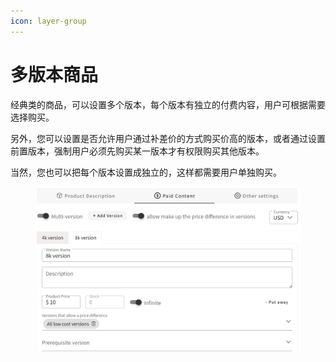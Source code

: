 ```yaml
---
icon: layer-group
---
```


# 多版本商品

经典类的商品，可以设置多个版本，每个版本有独立的付费内容，用户可根据需要选择购买。

另外，您可以设置是否允许用户通过补差价的方式购买价高的版本，或者通过设置前置版本，强制用户必须先购买某一版本才有权限购买其他版本。

当然，您也可以把每个版本设置成独立的，这样都需要用户单独购买。

<div align="left"><figure><img src="../.gitbook/assets/image (5).png" alt="" width="563"><figcaption></figcaption></figure></div>
